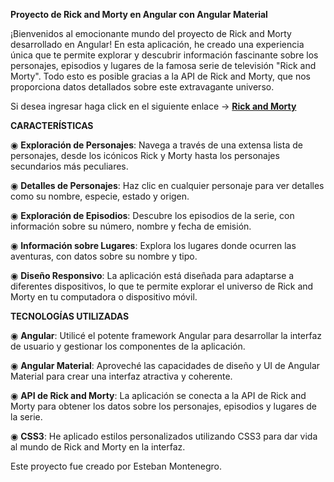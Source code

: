 **Proyecto de Rick and Morty en Angular con Angular Material**

¡Bienvenidos al emocionante mundo del proyecto de Rick and Morty desarrollado en Angular! En esta aplicación, he creado una experiencia única que te permite explorar y descubrir información fascinante sobre los personajes, episodios y lugares de la famosa serie de televisión "Rick and Morty". Todo esto es posible gracias a la API de Rick and Morty, que nos proporciona datos detallados sobre este extravagante universo.

Si desea ingresar haga click en el siguiente enlace -> **[Rick and Morty](rick-and-morty-ten-xi.vercel.app)**

**CARACTERÍSTICAS**

◉ **Exploración de Personajes**: Navega a través de una extensa lista de personajes, desde los icónicos Rick y Morty hasta los personajes secundarios más peculiares.

◉ **Detalles de Personajes**: Haz clic en cualquier personaje para ver detalles como su nombre, especie, estado y origen.

◉ **Exploración de Episodios**: Descubre los episodios de la serie, con información sobre su número, nombre y fecha de emisión.

◉ **Información sobre Lugares**: Explora los lugares donde ocurren las aventuras, con datos sobre su nombre y tipo.

◉ **Diseño Responsivo**: La aplicación está diseñada para adaptarse a diferentes dispositivos, lo que te permite explorar el universo de Rick and Morty en tu computadora o dispositivo móvil.

**TECNOLOGÍAS UTILIZADAS**

◉ **Angular**: Utilicé el potente framework Angular para desarrollar la interfaz de usuario y gestionar los componentes de la aplicación.

◉ **Angular Material**: Aproveché las capacidades de diseño y UI de Angular Material para crear una interfaz atractiva y coherente.

◉ **API de Rick and Morty**: La aplicación se conecta a la API de Rick and Morty para obtener los datos sobre los personajes, episodios y lugares de la serie.

◉ **CSS3**: He aplicado estilos personalizados utilizando CSS3 para dar vida al mundo de Rick and Morty en la interfaz.

Este proyecto fue creado por Esteban Montenegro.
